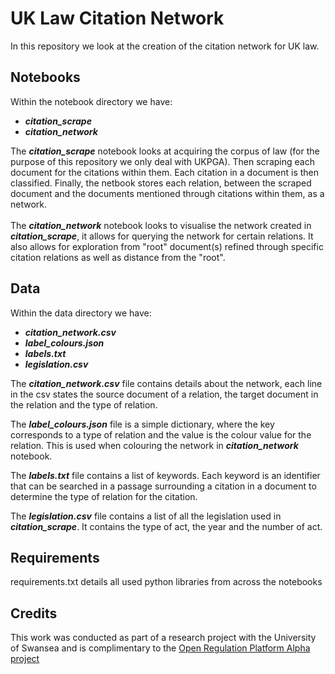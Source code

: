 # UK Law Citation Network

In this repository we look at the creation of the citation network for UK law.
<br>
## Notebooks
Within the notebook directory we have:
* **_citation_scrape_**
* **_citation_network_**



The **_citation_scrape_** notebook looks at acquiring the corpus of law (for the purpose of this repository we only deal
with UKPGA). Then scraping each document for the citations within them. Each citation in a document is then classified.
Finally, the netbook stores each relation, between the scraped document and the documents mentioned through citations
within them, as a network.
<br><br>
The **_citation_network_** notebook looks to visualise the network created in _**citation_scrape**_, it allows for querying the
network for certain relations. It also allows for exploration from "root" document(s) refined through specific citation
relations as well as distance from the "root".
<br>
## Data
Within the data directory we have:
* **_citation_network.csv_**
* **_label_colours.json_**
* **_labels.txt_**
* **_legislation.csv_**

The **_citation_network.csv_** file contains details about the network, each line in the csv states the source document of
a relation, the target document in the relation and the type of relation.

The **_label_colours.json_** file is a simple dictionary, where the key corresponds to a type of relation and the value is
the colour value for the relation. This is used when colouring the network in _**citation_network**_ notebook.

The **_labels.txt_** file contains a list of keywords. Each keyword is an identifier that can be searched in a passage
surrounding a citation in a document to determine the type of relation for the citation.

The **_legislation.csv_** file contains a list of all the legislation used in _**citation_scrape**_. It contains the type of
act, the year and the number of act.
## Requirements
requirements.txt details all used python libraries from across the notebooks

## Credits

This work was conducted as part of a research project with the University of Swansea and is complimentary to the [Open Regulation Platform Alpha project](https://github.com/UKGovernmentBEIS/open-regulation-platform-alpha)

